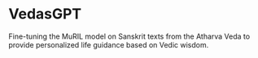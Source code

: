 # VedasGPT
Fine-tuning the MuRIL model on Sanskrit texts from the Atharva Veda to provide personalized life guidance based on Vedic wisdom.
